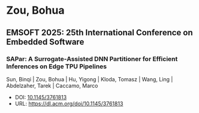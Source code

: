 # Zou, Bohua

## EMSOFT 2025: 25th International Conference on Embedded Software

### SAPar: A Surrogate-Assisted DNN Partitioner for Efficient Inferences on Edge TPU Pipelines
Sun, Binqi | Zou, Bohua | Hu, Yigong | Kloda, Tomasz | Wang, Ling | Abdelzaher, Tarek | Caccamo, Marco
* DOI: [10.1145/3761813](https://doi.org/10.1145/3761813)
* URL: <https://dl.acm.org/doi/10.1145/3761813>


